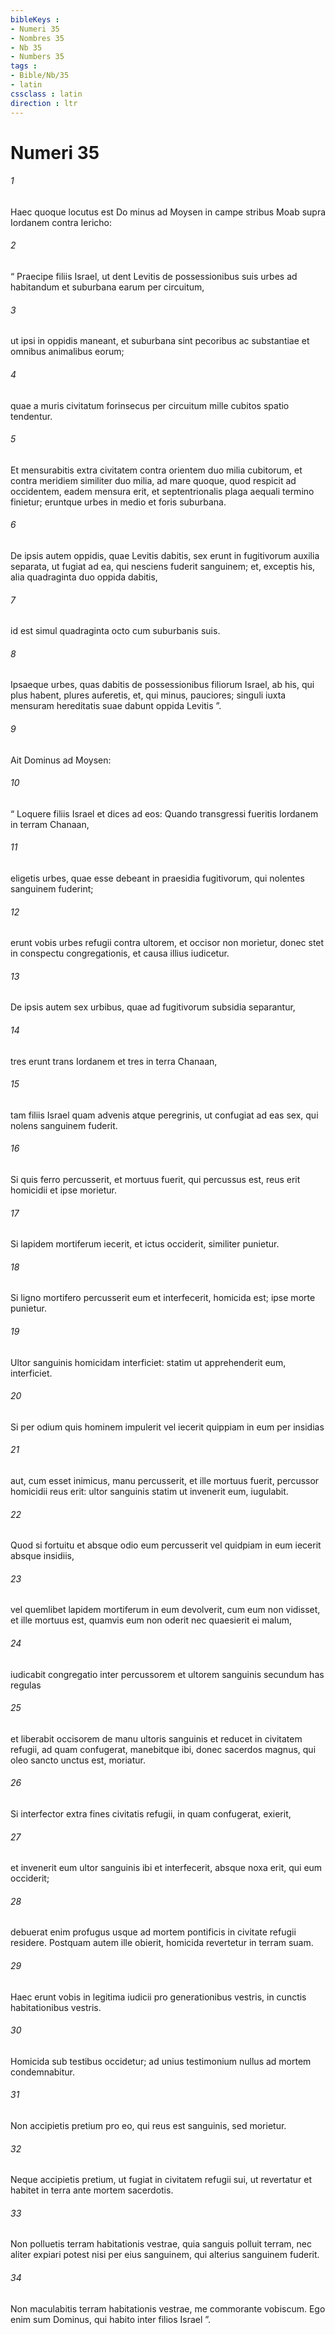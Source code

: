 ```yaml
---
bibleKeys : 
- Numeri 35
- Nombres 35
- Nb 35
- Numbers 35
tags : 
- Bible/Nb/35
- latin
cssclass : latin
direction : ltr
---
```


# Numeri 35

###### 1
Haec quoque locutus est Do minus ad Moysen in campe stribus Moab supra Iordanem contra Iericho: 
###### 2
“ Praecipe filiis Israel, ut dent Levitis de possessionibus suis urbes ad habitandum et suburbana earum per circuitum, 
###### 3
ut ipsi in oppidis maneant, et suburbana sint pecoribus ac substantiae et omnibus animalibus eorum; 
###### 4
quae a muris civitatum forinsecus per circuitum mille cubitos spatio tendentur. 
###### 5
Et mensurabitis extra civitatem contra orientem duo milia cubitorum, et contra meridiem similiter duo milia, ad mare quoque, quod respicit ad occidentem, eadem mensura erit, et septentrionalis plaga aequali termino finietur; eruntque urbes in medio et foris suburbana.
###### 6
De ipsis autem oppidis, quae Levitis dabitis, sex erunt in fugitivorum auxilia separata, ut fugiat ad ea, qui nesciens fuderit sanguinem; et, exceptis his, alia quadraginta duo oppida dabitis, 
###### 7
id est simul quadraginta octo cum suburbanis suis. 
###### 8
Ipsaeque urbes, quas dabitis de possessionibus filiorum Israel, ab his, qui plus habent, plures auferetis, et, qui minus, pauciores; singuli iuxta mensuram hereditatis suae dabunt oppida Levitis ”.
###### 9
Ait Dominus ad Moysen: 
###### 10
“ Loquere filiis Israel et dices ad eos: Quando transgressi fueritis Iordanem in terram Chanaan, 
###### 11
eligetis urbes, quae esse debeant in praesidia fugitivorum, qui nolentes sanguinem fuderint; 
###### 12
erunt vobis urbes refugii contra ultorem, et occisor non morietur, donec stet in conspectu congregationis, et causa illius iudicetur. 
###### 13
De ipsis autem sex urbibus, quae ad fugitivorum subsidia separantur, 
###### 14
tres erunt trans Iordanem et tres in terra Chanaan, 
###### 15
tam filiis Israel quam advenis atque peregrinis, ut confugiat ad eas sex, qui nolens sanguinem fuderit.
###### 16
Si quis ferro percusserit, et mortuus fuerit, qui percussus est, reus erit homicidii et ipse morietur. 
###### 17
Si lapidem mortiferum iecerit, et ictus occiderit, similiter punietur. 
###### 18
Si ligno mortifero percusserit eum et interfecerit, homicida est; ipse morte punietur. 
###### 19
Ultor sanguinis homicidam interficiet: statim ut apprehenderit eum, interficiet. 
###### 20
Si per odium quis hominem impulerit vel iecerit quippiam in eum per insidias 
###### 21
aut, cum esset inimicus, manu percusserit, et ille mortuus fuerit, percussor homicidii reus erit: ultor sanguinis statim ut invenerit eum, iugulabit.
###### 22
Quod si fortuitu et absque odio eum percusserit vel quidpiam in eum iecerit absque insidiis, 
###### 23
vel quemlibet lapidem mortiferum in eum devolverit, cum eum non vidisset, et ille mortuus est, quamvis eum non oderit nec quaesierit ei malum, 
###### 24
iudicabit congregatio inter percussorem et ultorem sanguinis secundum has regulas 
###### 25
et liberabit occisorem de manu ultoris sanguinis et reducet in civitatem refugii, ad quam confugerat, manebitque ibi, donec sacerdos magnus, qui oleo sancto unctus est, moriatur. 
###### 26
Si interfector extra fines civitatis refugii, in quam confugerat, exierit, 
###### 27
et invenerit eum ultor sanguinis ibi et interfecerit, absque noxa erit, qui eum occiderit; 
###### 28
debuerat enim profugus usque ad mortem pontificis in civitate refugii residere. Postquam autem ille obierit, homicida revertetur in terram suam. 
###### 29
Haec erunt vobis in legitima iudicii pro generationibus vestris, in cunctis habitationibus vestris.
###### 30
Homicida sub testibus occidetur; ad unius testimonium nullus ad mortem condemnabitur. 
###### 31
Non accipietis pretium pro eo, qui reus est sanguinis, sed morietur. 
###### 32
Neque accipietis pretium, ut fugiat in civitatem refugii sui, ut revertatur et habitet in terra ante mortem sacerdotis. 
###### 33
Non polluetis terram habitationis vestrae, quia sanguis polluit terram, nec aliter expiari potest nisi per eius sanguinem, qui alterius sanguinem fuderit. 
###### 34
Non maculabitis terram habitationis vestrae, me commorante vobiscum. Ego enim sum Dominus, qui habito inter filios Israel ”.
